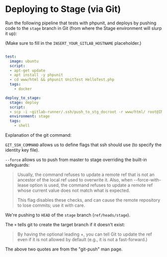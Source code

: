 # Deploying to Stage (via Git)

Run the following pipeline that tests with phpunit, and deploys by pushing code to the `stage` branch in Git (from where the Stage environment will slurp it up):

(Make sure to fill in the `INSERT_YOUR_GITLAB_HOSTNAME` placeholder.)

```yaml

test:
  image: ubuntu
  script: 
  - apt-get update
  - apt install -y phpunit
  - cd www/html && phpunit UnitTest HelloTest.php
  tags:
    - docker

deploy_to_stage:
  stage: deploy
  script:
  - scp -i ~gitlab-runner/.ssh/push_to_stg_docroot -r www/html/ root@INSERT_YOUR_GITLAB_HOSTNAME:/var/www/stg-html/
  environment: stage
  tags: 
    - shell
```

Explanation of the git command:


`GIT_SSH_COMMAND` allows us to define flags that ssh should use (to specify the identity key file).


`--force` allows us to push from master to stage overriding the built-in safeguards:

> Usually, the command refuses to update a remote ref that is not an
> ancestor of the local ref used to overwrite it. Also, when 
> --force-with-lease option is used, the command refuses to update 
> a remote ref whose current value does not match what is expected.
>
> This flag disables these checks, and can cause the remote repository 
> to lose commits; use it with care.

We're pushing to `HEAD` of the `stage` branch (`ref/heads/stage`).

The `+` tells git to create the target branch if it doesn't exist:

> By having the optional leading +, you can tell Git to update the <dst> ref 
> even if it is not allowed by default (e.g., it is not a fast-forward.) 

The above two quotes are from the "git-push" man page.

